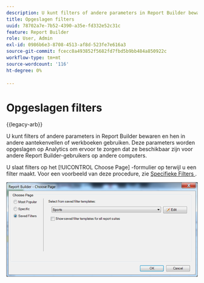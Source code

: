 ```yaml
---
description: U kunt filters of andere parameters in Report Builder bewaren en hen in andere aantekenvellen of werkboeken gebruiken. Deze parameters worden opgeslagen op Analytics om ervoor te zorgen dat ze beschikbaar zijn voor andere Report Builder-gebruikers op andere computers.
title: Opgeslagen filters
uuid: 78702a7e-7b52-4390-a35e-fd332e52c31c
feature: Report Builder
role: User, Admin
exl-id: 0986b6e3-8708-4513-af8d-523fe7e616a3
source-git-commit: fcecc8a493852f5682fd7fbd5b9bb484a850922c
workflow-type: tm+mt
source-wordcount: '116'
ht-degree: 0%

---
```


# Opgeslagen filters

{{legacy-arb}}

U kunt filters of andere parameters in Report Builder bewaren en hen in andere aantekenvellen of werkboeken gebruiken. Deze parameters worden opgeslagen op Analytics om ervoor te zorgen dat ze beschikbaar zijn voor andere Report Builder-gebruikers op andere computers.

U slaat filters op het [!UICONTROL Choose Page] -formulier op terwijl u een filter maakt. Voor een voorbeeld van deze procedure, zie [ Specifieke Filters ](/help/analyze/legacy-report-builder/layout/c-filter-dimensions/t-specific-filters.md).

![ Schermafbeelding van de Choose vorm van de Pagina en opties voor de meeste Populaire, Specifieke, en Bewaarde pagina&#39;s van Filters.](assets/choose_page_saved.png)
